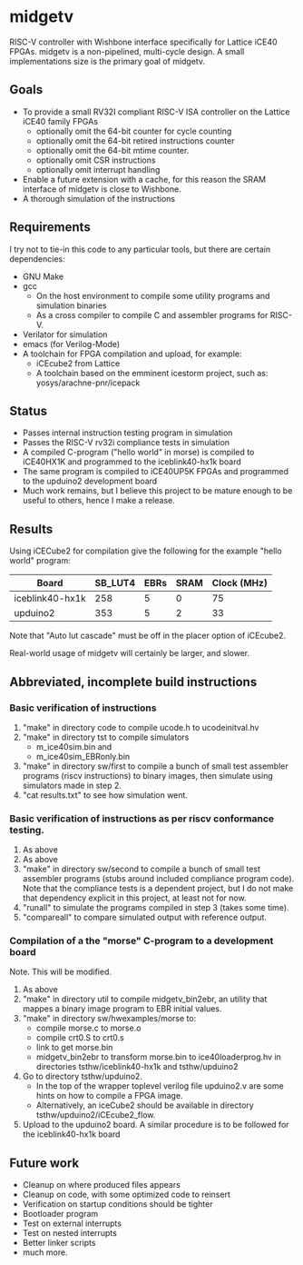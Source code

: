 # midgetv
RISC-V controller with Wishbone interface specifically for Lattice iCE40 FPGAs. midgetv is a non-pipelined, multi-cycle design. A small implementations size is the primary goal of midgetv.

## Goals
- To provide a small RV32I compliant RISC-V ISA controller on the Lattice iCE40 family FPGAs
  - optionally omit the 64-bit counter for cycle counting
  - optionally omit the 64-bit retired instructions counter
  - optionally omit the 64-bit mtime counter.
  - optionally omit CSR instructions
  - optionally omit interrupt handling
- Enable a future extension with a cache, for this reason the SRAM interface of midgetv is close to Wishbone. 
- A thorough simulation of the instructions

## Requirements
I try not to tie-in this code to any particular tools, but there are certain dependencies:

- GNU Make
- gcc
  - On the host environment to compile some utility programs and simulation binaries
  - As a cross compiler to compile C and assembler programs for RISC-V.
- Verilator for simulation
- emacs (for Verilog-Mode)
- A toolchain for FPGA compilation and upload, for example:
  - iCEcube2 from Lattice
  - A toolchain based on the emminent icestorm project, such as: yosys/arachne-pnr/icepack 
  
## Status 
- Passes internal instruction testing program in simulation
- Passes the RISC-V rv32i compliance tests in simulation
- A compiled C-program ("hello world" in morse) is compiled to iCE40HX1K and programmed to the iceblink40-hx1k board
- The same program is compiled to iCE40UP5K FPGAs and programmed to the upduino2 development board
- Much work remains, but I believe this project to be mature enough to be useful to others, hence I make a release.

## Results
Using iCECube2 for compilation give the following for the example "hello world" program:

| Board           | SB_LUT4  | EBRs | SRAM | Clock (MHz) |
| --------------- | -------- | ---- | ---- | ----------- |
| iceblink40-hx1k | 258      |  5   |  0   | 75          |
| upduino2        | 353      |  5   |  2   | 33          |

Note that "Auto lut cascade" must be off in the placer option of iCEcube2.

Real-world usage of midgetv will certainly be larger, and slower.

## Abbreviated, incomplete build instructions

### Basic verification of instructions
1. "make" in directory code to compile ucode.h to ucodeinitval.hv
2. "make" in directory tst to compile simulators
   - m_ice40sim.bin and
   - m_ice40sim_EBRonly.bin
3. "make" in directory sw/first to compile a bunch of small test
   assembler programs (riscv instructions) to binary images, then
   simulate using simulators made in step 2.
4. "cat results.txt" to see how simulation went.

### Basic verification of instructions as per riscv conformance testing.
1. As above
2. As above
3. "make" in directory sw/second to compile a bunch of small test
   assembler programs (stubs around included compliance program code).
   Note that the compliance tests is a dependent project, but I do
   not make that dependency explicit in this project, at least not
   for now.
4. "runall" to simulate the programs compiled in step 3 (takes some time).
5. "compareall" to compare simulated output with reference output.

### Compilation of a the "morse" C-program to a development board
Note. This will be modified.
1. As above
2. "make" in directory util to compile midgetv_bin2ebr, an utility that
   mappes a binary image program to EBR initial values.
3. "make" in directory sw/hwexamples/morse to:
   - compile morse.c to morse.o
   - compile crt0.S to crt0.s
   - link to get morse.bin
   - midgetv_bin2ebr to transform morse.bin to ice40loaderprog.hv in
     directories tsthw/iceblink40-hx1k and tsthw/upduino2
4. Go to directory tsthw/upduino2.
   - In the top of the wrapper toplevel
     verilog file upduino2.v are some hints on how to compile a FPGA image.
   - Alternatively, an iceCube2 should be available in directory
     tsthw/upduino2/iCEcube2_flow.
5. Upload to the upduino2 board. A similar procedure is to be followed for
   the iceblink40-hx1k board
   

## Future work
- Cleanup on where produced files appears
- Cleanup on code, with some optimized code to reinsert
- Verification on startup conditions should be tighter
- Bootloader program
- Test on external interrupts
- Test on nested interrupts
- Better linker scripts
- much more.

